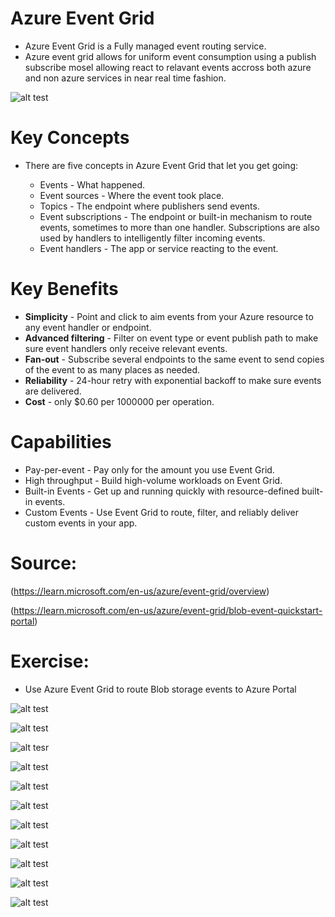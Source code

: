 # Azure Event Grid

- Azure Event Grid is a Fully managed event routing service.
- Azure event grid allows for uniform event consumption using a publish subscribe mosel allowing react to relavant events accross both azure and non azure services in near real time fashion.


![alt test](../00_includes/Azure3week3/functional-model.png "functional-model.png")

# Key Concepts
- There are five concepts in Azure Event Grid that let you get going:

    - Events - What happened.
    - Event sources - Where the event took place.
    - Topics - The endpoint where publishers send events.
    - Event subscriptions - The endpoint or built-in mechanism to route events, sometimes to more than one handler. Subscriptions are also used by handlers to intelligently filter incoming events.
    - Event handlers - The app or service reacting to the event. 

# Key Benefits

- **Simplicity** - Point and click to aim events from your Azure resource to any event handler or endpoint.
- **Advanced filtering** - Filter on event type or event publish path to make sure event handlers only receive relevant events.
- **Fan-out** - Subscribe several endpoints to the same event to send copies of the event to as many places as needed.
- **Reliability** - 24-hour retry with exponential backoff to make sure events are delivered.
- **Cost** - only $0.60 per 1000000 per operation.

# Capabilities

- Pay-per-event - Pay only for the amount you use Event Grid.
- High throughput - Build high-volume workloads on Event Grid.
- Built-in Events - Get up and running quickly with resource-defined built-in events.
- Custom Events - Use Event Grid to route, filter, and reliably deliver custom events in your app.


# Source:

(https://learn.microsoft.com/en-us/azure/event-grid/overview)


(https://learn.microsoft.com/en-us/azure/event-grid/blob-event-quickstart-portal)

# Exercise:


- Use Azure Event Grid to route Blob storage events to Azure Portal


![alt test](../00_includes/Azure3week3/Egridstorageac1.png "Egridstorageac1.png " )





![alt test](../00_includes/Azure3week3/Egridcustom2.png "Egridcustom2.png")



![alt tesr](../00_includes/Azure3week3/Egridmicrotem3.png "Egridmicrotem3.png")



![alt test](../00_includes/Azure3week3/Egridazure4.png "Egridazure4.png")



![alt test](../00_includes/Azure3week3/Egridevensub.png "Egridevensub.png" )


![alt test](../00_includes/Azure3week3/Egridregister.png "Egridregister.png")



![alt test](../00_includes/Azure3week3/Egridviewr6.png "Egridviewr6.png ")


![alt test](../00_includes/Azure3week3/Egriduploadincont7.png "Egriduploadincont7.png")


![alt test](../00_includes/Azure3week3/Eventviewr8.png "Eventviewr8.png")


![alt test](../00_includes/Azure3week3/Egridfiles.png "Egridfiles.png")


![alt test](../00_includes/Azure3week3/Egridview.png "Egridview.png")


